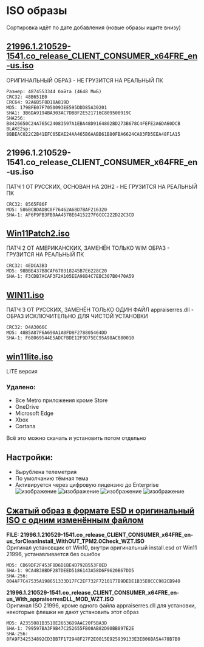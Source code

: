 # ISO образы
Сортировка идёт по дате добавления (новые образы ищите внизу)
## [21996.1.210529-1541.co_release_CLIENT_CONSUMER_x64FRE_en-us.iso](https://yandex.ru/search/?text=3B6DA9194BA303AC7DBBF2E521716C809500919C&lr=213)
ОРИГИНАЛЬНЫЙ ОБРАЗ - НЕ ГРУЗИТСЯ НА РЕАЛЬНЫЙ ПК
<br>
```
Размер: 4874553344 байта (4648 МиБ)
CRC32: 48B651E0
CRC64: 92A6B5F8D18A819D
MD5: 179BFE07F7050093EE595DDD85A30201
SHA1: 3B6DA9194BA303AC7DBBF2E521716C809500919C
SHA256: B8426650C24A765C24083597A1EBA48D9164802BD273B678C4FEFE2A6DA60DCB
BLAKE2sp: 8BBEAC022C2B41EFC05EAE24AA465B6AABB61B80FBA6624CA83FD5EEA48F1A15
```
## 21996.1.210529-1541.co_release_CLIENT_CONSUMER_x64FRE_en-us.iso
ПАТЧ 1 ОТ РУССКИХ, ОСНОВАН НА 20H2 - НЕ ГРУЗИТСЯ НА РЕАЛЬНЫЙ ПК
```
CRC32: 8565F86F
MD5: 586BCBDADBC8F76462A68D7BAF216320
SHA-1: AF6F9FB3FB9AA4578E6415227F6CCC222D22C3CD
```
## [Win11Patch2.iso](https://drive.google.com/file/d/1n8b4SR2pmLSm5Ppqe51U7SOVkrYLvmoS/view)
ПАТЧ 2 ОТ АМЕРИКАНСКИХ, ЗАМЕНЁН ТОЛЬКО WIM ОБРАЗ  - ГРУЗИТСЯ НА РЕАЛЬНЫЙ ПК
```
CRC32: 4EDCA3B3
MD5: 98BBE437B8CAF670318245B7E6228C20
SHA-1: F3CDB7ACAF3F2A105EEA98B4C7EBC307B0470A59
```
## [WIN11.iso](https://drive.google.com/file/d/135NL5hZD-5DTWDXTCgBkcxE-U6MWyLnr/view)
ПАТЧ 3 ОТ РУССКИХ, ЗАМЕНЁН ТОЛЬКО ОДИН ФАЙЛ appraiserres.dll - ОБРАЗ ИСКЛЮЧИТЕЛЬНО ДЛЯ ЧИСТОЙ УСТАНОВКИ
```
CRC32: D4A3066C
MD5: 48B5A87F6A690A1A0FD8F278805464DD
SHA-1: F68069544E5ADCFBDE12F9D75EC95A98AC880010
```
## [win11lite.iso](https://disk.yandex.ru/d/k1oLGE9wvvSvsg)
LITE версия


### Удалено:

- Все Metro приложения кроме Store
- OneDrive
- Microsoft Edge
- Xbox
- Cortana

Всё это можно скачать и установить потом отдельно

## Настройки:

- Вырублена телеметрия
- По умолчанию тёмная тема
- Активируется через цифровую лицензию до Enterprise
![изображение](https://user-images.githubusercontent.com/86190960/122674741-285c9380-d1df-11eb-8004-3998ec9e7631.png)
![изображение](https://user-images.githubusercontent.com/86190960/122674747-2f83a180-d1df-11eb-99f5-44cdd86b823d.png)
![изображение](https://user-images.githubusercontent.com/86190960/122674756-3d392700-d1df-11eb-9943-6649d0c15b82.png)
![изображение](https://user-images.githubusercontent.com/86190960/122674766-44f8cb80-d1df-11eb-8127-bf53f70ea34b.png)
 
## [Сжатый образ в формате ESD и оригинальный ISO с одним изменённым файлом](https://www.mediafire.com/folder/85qmmyuw9axxw/Windows_11_(Sun_Valley)_Version_Dev_Internal_Preview_Build_21996.1.co_release.210529-1541)

**FILE: 21996.1.210529-1541.co_release_CLIENT_CONSUMER_x64FRE_en-us_forCleanInstall_WithOUT_TPM2.0Check_WZT.ISO**
<br>
Оригинал установщик от Win10, внутри оригинальный install.esd от Win11 21996, устанавливается без ошибок 
```
MD5: CD69DF2F453F8D6D1BE4D792B553F0ED
SHA-1: 9CA4B38BDF287DEED5186143A58D6F9620B67DD5
SHA-256: 004AF7C47535A198651333D17FC2EF732F7210177B9DEDE1B35E0CCC982CB940
```
**21996.1.210529-1541.co_release_CLIENT_CONSUMER_x64FRE_en-us_With_appraiserresDLL_MOD_WZT.ISO**
<br>
Оригинал ISO 21996, кроме одного файла appraiserres.dll для установки, некоторые флешки не дают установить этот образ
```
MD5: A2355081B3510E26536D9AAC20F5BA3D
SHA-1: 799597BA3F9B47C252655FB08AB82D90BB897E2E
SHA-256: 8FA9F342534892CD3BB7F172948F27F2E0015E925939133E3EB06BA5A478B7B0
```
